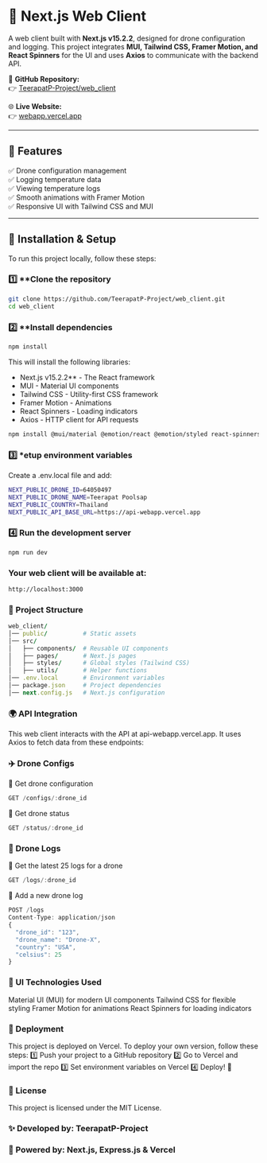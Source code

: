 # 🚀 Next.js Web Client

A web client built with **Next.js v15.2.2**, designed for drone configuration and logging. This project integrates **MUI, Tailwind CSS, Framer Motion, and React Spinners** for the UI and uses **Axios** to communicate with the backend API.

📌 **GitHub Repository:**  
👉 [TeerapatP-Project/web_client](https://github.com/TeerapatP-Project/web_client.git)  

🌐 **Live Website:**  
👉 [webapp.vercel.app](https://webapp.vercel.app)  

---

## 📌 **Features**
✅ Drone configuration management  
✅ Logging temperature data  
✅ Viewing temperature logs  
✅ Smooth animations with Framer Motion  
✅ Responsive UI with Tailwind CSS and MUI  

---

## 🔧 **Installation & Setup**

To run this project locally, follow these steps:

### 1️⃣ **Clone the repository
```sh
git clone https://github.com/TeerapatP-Project/web_client.git
cd web_client
```
### 2️⃣ **Install dependencies
```sh
npm install
```
This will install the following libraries:
- Next.js v15.2.2** - The React framework
- MUI - Material UI components
- Tailwind CSS - Utility-first CSS framework
- Framer Motion - Animations
- React Spinners - Loading indicators
- Axios - HTTP client for API requests

```sh
npm install @mui/material @emotion/react @emotion/styled react-spinners axios framer-motion
```
### 3️⃣ *etup environment variables
Create a .env.local file and add:
```sh
NEXT_PUBLIC_DRONE_ID=64050497
NEXT_PUBLIC_DRONE_NAME=Teerapat Poolsap
NEXT_PUBLIC_COUNTRY=Thailand
NEXT_PUBLIC_API_BASE_URL=https://api-webapp.vercel.app
```
### 4️⃣ Run the development server
```sh
npm run dev
```
### Your web client will be available at:
```sh
http://localhost:3000
```
### 📜 Project Structure
```ruby
web_client/
│── public/          # Static assets
│── src/
│   ├── components/  # Reusable UI components
│   ├── pages/       # Next.js pages
│   ├── styles/      # Global styles (Tailwind CSS)
│   ├── utils/       # Helper functions
│── .env.local       # Environment variables
│── package.json     # Project dependencies
│── next.config.js   # Next.js configuration
```
### 🌍 API Integration
This web client interacts with the API at api-webapp.vercel.app. It uses Axios to fetch data from these endpoints:

### ✈️ Drone Configs
📍 Get drone configuration
```ts
GET /configs/:drone_id
```
📍 Get drone status
```ts
GET /status/:drone_id
```
### 📜 Drone Logs
📍 Get the latest 25 logs for a drone
```ts
GET /logs/:drone_id
```
📍 Add a new drone log
```ts
POST /logs
Content-Type: application/json
{
  "drone_id": "123",
  "drone_name": "Drone-X",
  "country": "USA",
  "celsius": 25
}
```
### 🎨 UI Technologies Used
Material UI (MUI) for modern UI components
Tailwind CSS for flexible styling
Framer Motion for animations
React Spinners for loading indicators
### 🚀 Deployment
This project is deployed on Vercel. To deploy your own version, follow these steps: 1️⃣ Push your project to a GitHub repository
2️⃣ Go to Vercel and import the repo
3️⃣ Set environment variables on Vercel
4️⃣ Deploy! 🎉

### 📄 License
This project is licensed under the MIT License.

### ✨ Developed by: TeerapatP-Project
### 🚀 Powered by: Next.js, Express.js & Vercel


